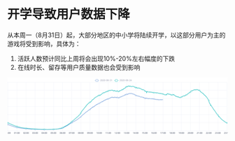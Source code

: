 # 开学导致用户数据下降

从本周一（8月31日）起，大部分地区的中小学将陆续开学，以这部分用户为主的游戏将受到影响，具体为：

1. 活跃人数预计同比上周将会出现10%-20%左右幅度的下跌
2. 在线时长、留存等用户质量数据也会受到影响

![&#x540C;&#x65F6;&#x5728;&#x7EBF;&#x4EBA;&#x6570;&#x540C;&#x6BD4;&#x4E0A;&#x5468;&#x4E0B;&#x964D;10%-20%](../.gitbook/assets/qi-ye-wei-xin-jie-tu-20200831170941.png)

